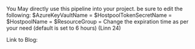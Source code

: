 You May directly use this pipeline into your project. 
be sure to edit the following:
$AzureKeyVaultName = <name of your keyvault>
$HostpoolTokenSecretName = <name of the keyvault secret>
$HostpoolName = <Name of your HostPool>
$ResourceGroup = <Name of the resource group where the Hostpool is deployed>
Change the expiration time as per your need (default is set to 6 hours) (Linn 24)


Link to Blog: 